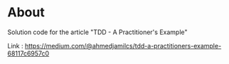 # About
Solution code for the article "TDD - A Practitioner's Example"

Link : https://medium.com/@ahmedjamilcs/tdd-a-practitioners-example-68117c6957c0
